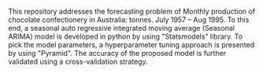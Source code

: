 This repository addresses the forecasting problem of Monthly production of chocolate confectionery in Australia: tonnes. July 1957 – Aug 1995. 
To this end, a seasonal auto regressive integrated moving average (Seasonal ARIMA) model is developed in python by using "Statsmodels" library. 
To pick the model parameters, a hyperparameter tuning approach is presented by using "Pyramid". 
The accuracy of the proposed model is further validated using a cross-validation strategy.